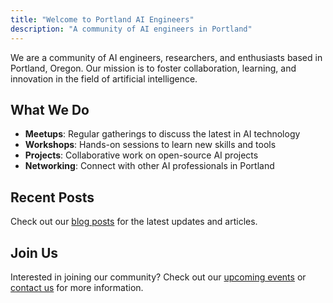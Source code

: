 ```yaml
---
title: "Welcome to Portland AI Engineers"
description: "A community of AI engineers in Portland"
---
```


We are a community of AI engineers, researchers, and enthusiasts based in Portland, Oregon. Our mission is to foster collaboration, learning, and innovation in the field of artificial intelligence.

## What We Do

- **Meetups**: Regular gatherings to discuss the latest in AI technology
- **Workshops**: Hands-on sessions to learn new skills and tools
- **Projects**: Collaborative work on open-source AI projects
- **Networking**: Connect with other AI professionals in Portland

## Recent Posts

Check out our [blog posts](/posts/) for the latest updates and articles.

## Join Us

Interested in joining our community? Check out our [upcoming events](/events) or [contact us](/contact) for more information.
